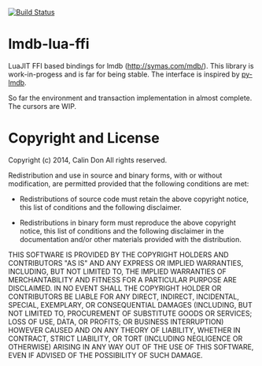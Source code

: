 [![Build Status](https://travis-ci.org/calind/lmdb-lua-ffi.svg?branch=master)](https://travis-ci.org/calind/lmdb-lua-ffi)

lmdb-lua-ffi
============

LuaJIT FFI based bindings for lmdb (http://symas.com/mdb/). This library is work-in-progess and is far for being stable. The interface is inspired by [py-lmdb](http://lmdb.readthedocs.org/).

So far the environment and transaction implementation in almost complete. The cursors are WIP.


Copyright and License
=====================

Copyright (c) 2014, Calin Don
All rights reserved.

Redistribution and use in source and binary forms, with or without
modification, are permitted provided that the following conditions are met:

* Redistributions of source code must retain the above copyright notice, this
  list of conditions and the following disclaimer.

* Redistributions in binary form must reproduce the above copyright notice,
  this list of conditions and the following disclaimer in the documentation
  and/or other materials provided with the distribution.

THIS SOFTWARE IS PROVIDED BY THE COPYRIGHT HOLDERS AND CONTRIBUTORS "AS IS"
AND ANY EXPRESS OR IMPLIED WARRANTIES, INCLUDING, BUT NOT LIMITED TO, THE
IMPLIED WARRANTIES OF MERCHANTABILITY AND FITNESS FOR A PARTICULAR PURPOSE ARE
DISCLAIMED. IN NO EVENT SHALL THE COPYRIGHT HOLDER OR CONTRIBUTORS BE LIABLE
FOR ANY DIRECT, INDIRECT, INCIDENTAL, SPECIAL, EXEMPLARY, OR CONSEQUENTIAL
DAMAGES (INCLUDING, BUT NOT LIMITED TO, PROCUREMENT OF SUBSTITUTE GOODS OR
SERVICES; LOSS OF USE, DATA, OR PROFITS; OR BUSINESS INTERRUPTION) HOWEVER
CAUSED AND ON ANY THEORY OF LIABILITY, WHETHER IN CONTRACT, STRICT LIABILITY,
OR TORT (INCLUDING NEGLIGENCE OR OTHERWISE) ARISING IN ANY WAY OUT OF THE USE
OF THIS SOFTWARE, EVEN IF ADVISED OF THE POSSIBILITY OF SUCH DAMAGE.
